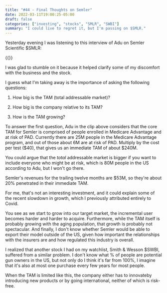 ```yaml
---
title: "#44 - Final Thoughts on Semler"
date: 2022-03-11T19:00:25-05:00
draft: false
categories: ["investing", "stocks", "SMLR", "SWBI"]
summary: "I could live to regret it, but I'm passing on $SMLR."
---
```


Yesterday evening I was listening to this interview of Adu on Semler Scientific $SMLR:

{{<youtube fvka5QBFGss>}}

I was glad to stumble on it because it helped clarify some of my discomfort with the business and the stock.

I guess what I'm taking away is the importance of asking the following questions:

1. How big is the TAM (total addressable market)?

2. How big is the company relative to its TAM?

3. How is the TAM growing?

To answer the first question, Adu in the clip above considers that the core TAM for Semler is comprised of people enrolled in Medicare Advantage and at risk of PAD. Currently there are 25M people in the Medicare Advantage program, and out of those about 6M are at risk of PAD. Multiply by the cost per test ($40), that gives us an immediate TAM of about $240M.

You could argue that the _total_ addressable market is bigger if you want to include everyone who might be at risk, which is 80M people in the US according to Adu, but I won't go there.

Semler's revenues for the trailing twelve months are $53M, so they're about 20% penetrated in their immediate TAM.

For me, that's not an interesting investment, and it could explain some of the recent slowdown in growth, which I previously attributed entirely to Covid.

You see as we start to grow into our target market, the incremental user becomes harder and harder to acquire. Furthermore, while the TAM itself is probably growing with the aging population, that growth is probably not spectacular. And finally, I don't know whether Semler would be able to export their model outside of the US, given how important the relationships with the insurers are and how regulated this industry is overall.

I realized that another stock I had on my watchlist, Smith & Wesson $SWBI, suffered from a similar problem. I don't know what % of people are potential gun owners in the US, but not only do I think it's far from 100%, I imagine that it's also at most one purchase every few years for most people.

When the TAM is limited like this, the company either has to innovateby introducing new products or by going international, neither of which is risk-free.




